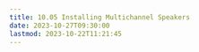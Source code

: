 ```yaml
---
title: 10.05 Installing Multichannel Speakers
date: 2023-10-27T09:30:00
lastmod: 2023-10-22T11:21:45
---
```

